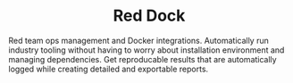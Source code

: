 <h1 align="center">
  <br>
  Red Dock
  <br>
</h1>
Red team ops management and Docker integrations. Automatically run industry tooling without having to worry about installation environment and managing dependencies. Get reproducable results that are automatically logged while creating detailed and exportable reports.
